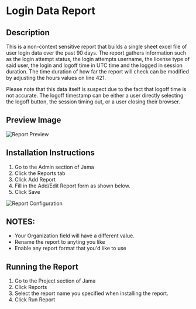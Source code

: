 # Login Data Report

## Description
This is a non-context sensitive report that builds a single sheet excel file of user login data over the past 90 days. The report gathers information such as the login attempt status, the login attempts username, the license type of said user, the login and logoff time in UTC time and the logged in session duration. The time duration of how far the report will check can be modified by adjusting the hours values on line 421.

Please note that this data itself is suspect due to the fact that logoff time is not accurate. The logoff timestamp can be either a user directly selecting the logoff button, the session timing out, or a user closing their browser.

## Preview Image
![Report Preview](Preview.png)

## Installation Instructions
1. Go to the Admin section of Jama
1. Click the Reports tab
1. Click Add Report
1. Fill in the Add/Edit Report form as shown below.
1. Click Save

![Report Configuration](config.png)

## NOTES: 
- Your Organization field will have a different value.  
- Rename the report to anyting you like
- Enable any report format that you'd like to use

## Running the Report
1. Go to the Project section of Jama
1. Click Reports
1. Select the report name you specified when installing the report.
1. Click Run Report
